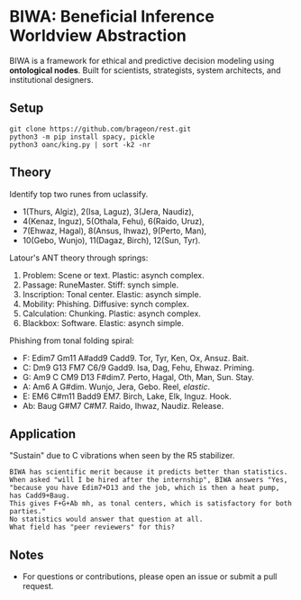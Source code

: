 # BIWA: Beneficial Inference Worldview Abstraction

BIWA is a framework for ethical and predictive decision modeling using **ontological nodes**. Built for scientists, strategists, system architects, and institutional designers.

<h2>Setup</h2>

```
git clone https://github.com/brageon/rest.git
python3 -m pip install spacy, pickle
python3 oanc/king.py | sort -k2 -nr
```

<h2>Theory</h2>

Identify top two runes from uclassify.
   * 1(Thurs, Algiz), 2(Isa, Laguz), 3(Jera, Naudiz),
   * 4(Kenaz, Inguz), 5(Othala, Fehu), 6(Raido, Uruz),
   * 7(Ehwaz, Hagal), 8(Ansus, Ihwaz), 9(Perto, Man),
   * 10(Gebo, Wunjo), 11(Dagaz, Birch), 12(Sun, Tyr).

Latour's ANT theory through springs:
   1. Problem: Scene or text. Plastic: asynch complex.
   2. Passage: RuneMaster. Stiff: synch simple.
   3. Inscription: Tonal center. Elastic: asynch simple.
   4. Mobility: Phishing. Diffusive: synch complex.
   5. Calculation: Chunking. Plastic: asynch complex.
   6. Blackbox: Software. Elastic: asynch simple.

Phishing from tonal folding spiral:
   * F: Edim7 Gm11 A#add9 Cadd9. Tor, Tyr, Ken, Ox, Ansuz. Bait.
   * C: Dm9 G13 FM7 C6/9 Gadd9. Isa, Dag, Fehu, Ehwaz. Priming.
   * G: Am9 C CM9 D13 F#dim7. Perto, Hagal, Oth, Man, Sun. Stay.
   * A: Am6 A G#dim. Wunjo, Jera, Gebo. Reel, *elastic*.
   * E: EM6 C#m11 Badd9 EM7. Birch, Lake, Elk, Inguz. Hook.
   * Ab: Baug G#M7 C#M7. Raido, Ihwaz, Naudiz. Release. 


<h2>Application</h2>

"Sustain" due to C vibrations when seen by the R5 stabilizer. 
```
BIWA has scientific merit because it predicts better than statistics.
When asked "will I be hired after the internship", BIWA answers "Yes,
"because you have Edim7+D13 and the job, which is then a heat pump, has Cadd9+Baug.
This gives F+G+Ab mh, as tonal centers, which is satisfactory for both parties."
No statistics would answer that question at all.
What field has "peer reviewers" for this?
```

<h2>Notes</h2>

* For questions or contributions, please open an issue or submit a pull request.
